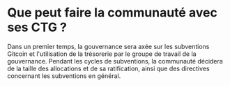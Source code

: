 # Que peut faire la communauté avec ses CTG ?

Dans un premier temps, la gouvernance sera axée sur les subventions Gitcoin et l'utilisation de la trésorerie par le groupe de travail de la gouvernance. Pendant les cycles de subventions, la communauté décidera de la taille des allocations et de sa ratification, ainsi que des directives concernant les subventions en général.
